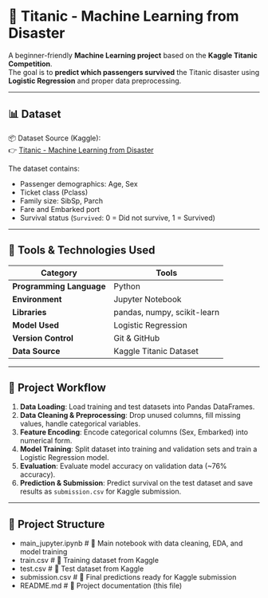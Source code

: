# 🚢 Titanic - Machine Learning from Disaster

A beginner-friendly **Machine Learning project** based on the **Kaggle Titanic Competition**.  
The goal is to **predict which passengers survived** the Titanic disaster using **Logistic Regression** and proper data preprocessing.

---

## 📊 Dataset
📦 Dataset Source (Kaggle):  
👉 [Titanic - Machine Learning from Disaster](https://www.kaggle.com/c/titanic)

The dataset contains:
- Passenger demographics: Age, Sex
- Ticket class (Pclass)
- Family size: SibSp, Parch
- Fare and Embarked port
- Survival status (`Survived`: 0 = Did not survive, 1 = Survived)

---

## 🧰 Tools & Technologies Used

| Category | Tools |
|-----------|--------|
| **Programming Language** | Python |
| **Environment** | Jupyter Notebook |
| **Libraries** | pandas, numpy, scikit-learn |
| **Model Used** | Logistic Regression |
| **Version Control** | Git & GitHub |
| **Data Source** | Kaggle Titanic Dataset |

---

## 🧠 Project Workflow

1. **Data Loading**: Load training and test datasets into Pandas DataFrames.
2. **Data Cleaning & Preprocessing**: Drop unused columns, fill missing values, handle categorical variables.
3. **Feature Encoding**: Encode categorical columns (Sex, Embarked) into numerical form.
4. **Model Training**: Split dataset into training and validation sets and train a Logistic Regression model.
5. **Evaluation**: Evaluate model accuracy on validation data (~76% accuracy).
6. **Prediction & Submission**: Predict survival on the test dataset and save results as `submission.csv` for Kaggle submission.

---

## 📁 Project Structure

- main_jupyter.ipynb # 📘 Main notebook with data cleaning, EDA, and model training
- train.csv # 🚂 Training dataset from Kaggle
- test.csv # 🧪 Test dataset from Kaggle
- submission.csv # 📄 Final predictions ready for Kaggle submission
- README.md # 📝 Project documentation (this file)
